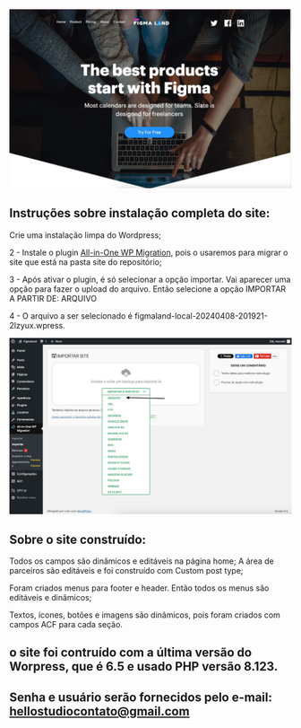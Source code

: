 <img src="screenshot/screenshot-1.jpg"/>

<h2>Instruções sobre instalação completa do site:</h2>

<p> Crie uma instalação limpa do Wordpress;</p>

<p> 2 - Instale o plugin <a href="https://wordpress.org/plugins/all-in-one-wp-migration/" target="_blank">All-in-One WP Migration</a>, pois o usaremos para migrar o site que está na pasta site do repositório;</p>

<p>3 - Após ativar o plugin, é só selecionar a opção importar. Vai aparecer uma opção para fazer o upload do arquivo. Então selecione a opção IMPORTAR A PARTIR DE: ARQUIVO</p>

<p>4 - O arquivo a ser selecionado é figmaland-local-20240408-201921-2lzyux.wpress. </p>

<img src="screenshot/screenshot-3.jpg"/>

<h2>Sobre o site construído:</h2>

<p>Todos os campos são dinâmicos e editáveis na página home;
A área de parceiros são editáveis e foi construído com Custom post type;</p>
<p>Foram criados menus para footer e header. Então todos os menus são editáveis e dinâmicos;</p>
<p>Textos, ícones, botões e imagens  são dinâmicos, pois foram criados com campos ACF para cada seção.</p>

## o site foi contruído com a última versão do Worpress, que é 6.5 e usado PHP versão 8.123. 

## Senha e usuário serão fornecidos pelo e-mail: hellostudiocontato@gmail.com
